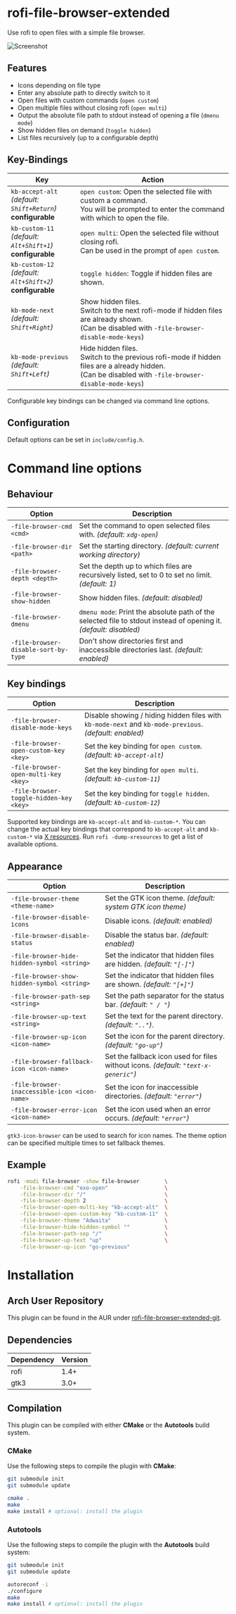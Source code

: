 # rofi-file-browser-extended

Use rofi to open files with a simple file browser.

![Screenshot](https://marvinkreis.github.io/rofi-file-browser-extended/example.png)

## Features

* Icons depending on file type
* Enter any absolute path to directly switch to it
* Open files with custom commands (`open custom`)
* Open multiple files without closing rofi (`open multi`)
* Output the absolute file path to stdout instead of opening a file (`dmenu mode`)
* Show hidden files on demand  (`toggle hidden`)
* List files recursively (up to a configurable depth)

## Key-Bindings

Key                                                                      | Action
------------------------------------------------------------------------ | ----------------------------------------------------------------------------------
`kb-accept-alt` <br/> *(default: `Shift+Return`)* <br/> **configurable** | `open custom`: Open the selected file with custom a command. <br/> You will be prompted to enter the command with which to open the file.
`kb-custom-11` <br/> *(default: `Alt+Shift+1`)* <br/> **configurable**   | `open multi`: Open the selected file without closing rofi. <br/> Can be used in the prompt of `open custom`.
`kb-custom-12` <br/> *(default: `Alt+Shift+2`)* <br/> **configurable**   | `toggle hidden`: Toggle if hidden files are shown.
`kb-mode-next` <br/> *(default: `Shift+Right`)*                          | Show hidden files. <br/> Switch to the next rofi-mode if hidden files are already shown. <br/> (Can be disabled with `-file-browser-disable-mode-keys`)
`kb-mode-previous` <br/> *(default: `Shift+Left`)*                       | Hide hidden files. <br/> Switch to the previous rofi-mode if hidden files are a already hidden. <br/> (Can be disabled with `-file-browser-disable-mode-keys`)

Configurable key bindings can be changed via command line options.

## Configuration

Default options can be set in `include/config.h`.

# Command line options

## Behaviour

Option                               | Description
------------------------------------ | -----------
`-file-browser-cmd <cmd>`            | Set the command to open selected files with. *(default: `xdg-open`)*
`-file-browser-dir <path>`           | Set the starting directory. *(default: current working directory)*
`-file-browser-depth <depth>`        | Set the depth up to which files are recursively listed, set to 0 to set no limit. *(default: 1)*
`-file-browser-show-hidden`          | Show hidden files. *(default: disabled)*
`-file-browser-dmenu`                | `dmenu mode`: Print the absolute path of the selected file to stdout instead of opening it. *(default: disabled)*
`-file-browser-disable-sort-by-type` | Don't show directories first and inaccessible directories last. *(default: enabled)*

## Key bindings

Option                                      | Description
------------------------------------------- | -----------
`-file-browser-disable-mode-keys`           | Disable showing / hiding hidden files with `kb-mode-next` and `kb-mode-previous`. *(default: enabled)*
`-file-browser-open-custom-key <key>`       | Set the key binding for `open custom`. *(default: `kb-accept-alt`)*
`-file-browser-open-multi-key <key>`        | Set the key binding for `open multi`. *(default: `kb-custom-11`)*
`-file-browser-toggle-hidden-key <key>`     | Set the key binding for `toggle hidden`. *(default: `kb-custom-12`)*

Supported key bindings are `kb-accept-alt` and `kb-custom-*`.
You can change the actual key bindings that correspond to `kb-accept-alt` and `kb-custom-*` via [X resources](https://wiki.archlinux.org/index.php/X_resources).
Run `rofi -dump-xresources` to get a list of available options.

## Appearance

Option                                        | Description
--------------------------------------------- | -----------
`-file-browser-theme <theme-name>`            | Set the GTK icon theme. *(default: system GTK icon theme)*
`-file-browser-disable-icons`                 | Disable icons. *(default: enabled)*
`-file-browser-disable-status`                | Disable the status bar. *(default: enabled)*
`-file-browser-hide-hidden-symbol <string>`   | Set the indicator that hidden files are hidden. *(default: `"[-]"`)*
`-file-browser-show-hidden-symbol <string>`   | Set the indicator that hidden files are shown. *(default: `"[+]"`)*
`-file-browser-path-sep <string>`             | Set the path separator for the status bar. *(default: `" / "`)*
`-file-browser-up-text <string>`              | Set the text for the parent directory. *(default: `".."`)*.
`-file-browser-up-icon <icon-name>`           | Set the icon for the parent directory. *(default: `"go-up"`)*
`-file-browser-fallback-icon <icon-name>`     | Set the fallback icon used for files without icons. *(default: `"text-x-generic"`)*
`-file-browser-inaccessible-icon <icon-name>` | Set the icon for inaccessible directories. *(default: `"error"`)*
`-file-browser-error-icon <icon-name>`        | Set the icon used when an error occurs. *(default: `"error"`)*

`gtk3-icon-browser` can be used to search for icon names.
The theme option can be specified multiple times to set fallback themes.

## Example

```bash
rofi -modi file-browser -show file-browser        \
    -file-browser-cmd "exo-open"                  \
    -file-browser-dir "/"                         \
    -file-browser-depth 2                         \
    -file-browser-open-multi-key "kb-accept-alt"  \
    -file-browser-open-custom-key "kb-custom-11"  \
    -file-browser-theme "Adwaita"                 \
    -file-browser-hide-hidden-symbol ""           \
    -file-browser-path-sep "/"                    \
    -file-browser-up-text "up"                    \
    -file-browser-up-icon "go-previous"

```

# Installation

## Arch User Repository

This plugin can be found in the AUR under [rofi-file-browser-extended-git](https://aur.archlinux.org/packages/rofi-file-browser-extended-git/).

## Dependencies

| Dependency | Version |
| ---------- | ------- |
| rofi       | 1.4+    |
| gtk3       | 3.0+    |

## Compilation

This plugin can be compiled with either **CMake** or the **Autotools** build system.

### CMake

Use the following steps to compile the plugin with **CMake**:

```bash
git submodule init
git submodule update

cmake .
make
make install # optional: install the plugin
```

### Autotools

Use the following steps to compile the plugin with the **Autotools** build system:

```bash
git submodule init
git submodule update

autoreconf -i
./configure
make
make install # optional: install the plugin
```
